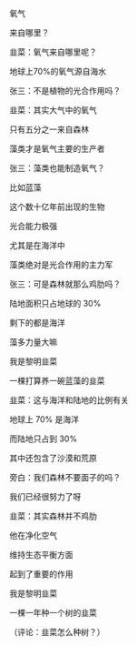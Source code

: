 氧气

来自哪里？



韭菜：氧气来自哪里呢？

地球上70%的氧气源自海水

张三：不是植物的光合作用吗？

韭菜：其实大气中的氧气

只有五分之一来自森林

藻类才是氧气主要的生产者

张三：藻类也能制造氧气？

比如蓝藻

这个数十亿年前出现的生物

光合能力极强

尤其是在海洋中

藻类绝对是光合作用的主力军

张三：可是森林就那么鸡肋吗？

陆地面积只占地球的 30%

剩下的都是海洋

藻多力量大嘛

我是黎明韭菜

一棵打算养一碗蓝藻的韭菜



韭菜：这与海洋和陆地的比例有关

地球上 70% 是海洋

而陆地只占到 30%

其中还包含了沙漠和荒原





旁白：我们森林不要面子的吗？

我们已经很努力了呀

韭菜：其实森林并不鸡肋

他在净化空气

维持生态平衡方面

起到了重要的作用

我是黎明韭菜

一棵一年种一个树的韭菜

（评论：韭菜怎么种树？）